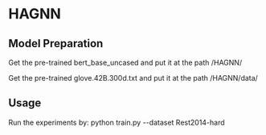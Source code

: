 # HAGNN

## Model Preparation
Get the pre-trained bert_base_uncased and put it at the path /HAGNN/

Get the pre-trained glove.42B.300d.txt and put it at the path /HAGNN/data/


## Usage
Run the experiments by: python train.py --dataset Rest2014-hard

